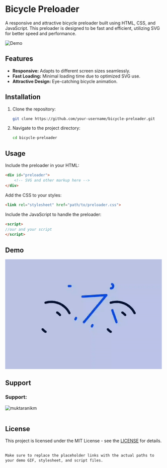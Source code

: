 # Bicycle Preloader

A responsive and attractive bicycle preloader built using HTML, CSS, and JavaScript. This preloader is designed to be fast and efficient, utilizing SVG for better speed and performance.

![Demo](demo.gif)

## Features

- **Responsive:** Adapts to different screen sizes seamlessly.
- **Fast Loading:** Minimal loading time due to optimized SVG use.
- **Attractive Design:** Eye-catching bicycle animation.

## Installation

1. Clone the repository:
   ```bash
   git clone https://github.com/your-username/bicycle-preloader.git
   ```
2. Navigate to the project directory:
   ```bash
   cd bicycle-preloader
   ```

## Usage

Include the preloader in your HTML:
```html
<div id="preloader">
    <!-- SVG and other markup here -->
</div>
```

Add the CSS to your styles:
```html
<link rel="stylesheet" href="path/to/preloader.css">
```

Include the JavaScript to handle the preloader:
```html
<script>
//our and your script
</script>
```

## Demo

![Demo](https://raw.githubusercontent.com/amiayon8/Pure-HTML-Preloader/main/PRELOADER.gif)

## Support

<h3 align="left">Support:</h3>
<p><a href="https://www.buymeacoffee.com/muktaranikm "> <img align="left" src="https://cdn.buymeacoffee.com/buttons/v2/default-yellow.png" height="50" width="210" alt="muktaranikm " /></a></p><br><br>

## License

This project is licensed under the MIT License - see the [LICENSE](LICENSE) for details.
```

Make sure to replace the placeholder links with the actual paths to your demo GIF, stylesheet, and script files.
